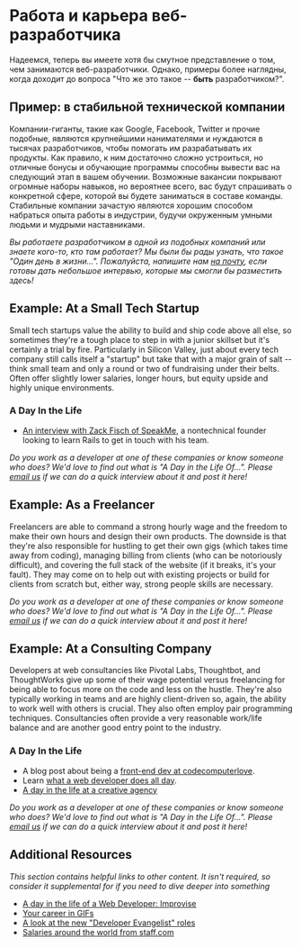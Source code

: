 # Работа и карьера веб-разработчика

Надеемся, теперь вы имеете хотя бы смутное представление о том, чем занимаются веб-разработчики. Однако, примеры более наглядны, когда доходит до вопроса "Что же это такое -- **быть** разработчиком?".

## Пример: в стабильной технической компании

Компании-гиганты, такие как Google, Facebook, Twitter и прочие подобные, являются крупнейшими нанимателями и нуждаются в тысячах разработчиков, чтобы помогать им разрабатывать их продукты. Как правило, к ним достаточно сложно устроиться, но отличные бонусы и обучающие программы способны вывести вас на следующий этап в вашем обучении. Возможные вакансии покрывают огромные наборы навыков, но вероятнее всего, вас будут спрашивать о конкретной сфере, которой вы будете заниматься в составе команды. Стабильные компании зачастую являются хорошим способом набраться опыта работы в индустрии, будучи окруженным умными людьми и мудрыми наставниками.

*Вы работаете разработчиком в одной из подобных компаний или знаете кого-то, кто там работает? Мы были бы рады узнать, что такое "Один день в жизни...". Пожалуйста, напишите нам [на почту](frey@list.ru), если готовы дать небольшое интервью, которые мы смогли бы разместить здесь!*

## Example: At a Small Tech Startup
Small tech startups value the ability to build and ship code above all else, so sometimes they're a tough place to step in with a junior skillset but it's certainly a trial by fire.  Particularly in Silicon Valley, just about every tech company still calls itself a "startup" but take that with a major grain of salt -- think small team and only a round or two of fundraising under their belts.  Often offer slightly lower salaries, longer hours, but equity upside and highly unique environments.

### A Day In the Life

* [An interview with Zack Fisch of SpeakMe](http://1000hours.io/post/82536681454/interview-with-zack-fisch-of-speakme), a nontechnical founder looking to learn Rails to get in touch with his team.

*Do you work as a developer at one of these companies or know someone who does?  We'd love to find out what is "A Day in the Life Of...".  Please [email us](mailto:curriculum@theodinproject.com) if we can do a quick interview about it and post it here!*

## Example: As a Freelancer
Freelancers are able to command a strong hourly wage and the freedom to make their own hours and design their own products.  The downside is that they're also responsible for hustling to get their own gigs (which takes time away from coding), managing billing from clients (who can be notoriously difficult), and covering the full stack of the website (if it breaks, it's your fault).  They may come on to help out with existing projects or build for clients from scratch but, either way, strong people skills are necessary.

*Do you work as a developer at one of these companies or know someone who does?  We'd love to find out what is "A Day in the Life Of...".  Please [email us](mailto:curriculum@theodinproject.com) if we can do a quick interview about it and post it here!*

## Example: At a Consulting Company
Developers at web consultancies like Pivotal Labs, Thoughtbot, and ThoughtWorks give up some of their wage potential versus freelancing for being able to focus more on the code and less on the hustle.  They're also typically working in teams and are highly client-driven so, again, the ability to work well with others is crucial.  They also often employ pair programming techniques.  Consultancies often provide a very reasonable work/life balance and are another good entry point to the industry.

### A Day In the Life

* A blog post about being a [front-end dev at codecomputerlove](http://www.codecomputerlove.com/blog/2013/11/a-day-in-the-life-of-a-web-developer/).
* Learn [what a web developer does all day](http://www.kitsmedia.ca/what-does-a-web-developer-do-all-day/).
* [A day in the life at a creative agency](http://www.torpedogroup.com/blog/a-day-in-the-life-of-a-web-developer/)

*Do you work as a developer at one of these companies or know someone who does?  We'd love to find out what is "A Day in the Life Of...".  Please [email us](mailto:curriculum@theodinproject.com) if we can do a quick interview about it and post it here!*

## Additional Resources

*This section contains helpful links to other content. It isn't required, so consider it supplemental for if you need to dive deeper into something*

* [A day in the life of a Web Developer: Improvise](http://blogs.lt.vt.edu/compass/a-day-in-the-life-of-a-web-developer-improvise/)
* [Your career in GIFs](http://net.tutsplus.com/articles/general/the-11-phases-of-a-web-developers-career-as-illustrated-by-memes/)
* [A look at the new "Developer Evangelist" roles](http://thenextweb.com/dd/2012/06/03/a-day-in-the-life-of-a-developer-evangelist/)
* [Salaries around the world from staff.com](http://www.staff.com/blog/it-jobs-with-the-highest-pay-and-fastest-growth-infographic/)
